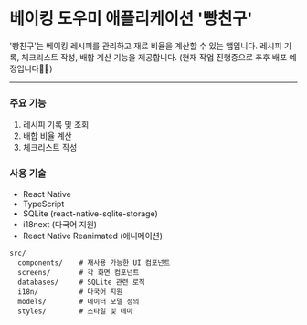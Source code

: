 # 베이킹 도우미 애플리케이션 '빵친구'

'빵친구'는 베이킹 레시피를 관리하고 재료 비율을 계산할 수 있는 앱입니다. 레시피 기록, 체크리스트 작성, 배합 계산 기능을 제공합니다.
(현재 작업 진행중으로 추후 배포 예정입니다🙏🏻)


---

### 주요 기능
1. 레시피 기록 및 조회
2. 배합 비율 계산
3. 체크리스트 작성



### 사용 기술
- React Native
- TypeScript
- SQLite (react-native-sqlite-storage)
- i18next (다국어 지원)
- React Native Reanimated (애니메이션)


```
src/
  components/    # 재사용 가능한 UI 컴포넌트
  screens/       # 각 화면 컴포넌트
  databases/     # SQLite 관련 로직
  i18n/          # 다국어 지원
  models/        # 데이터 모델 정의
  styles/        # 스타일 및 테마
```

